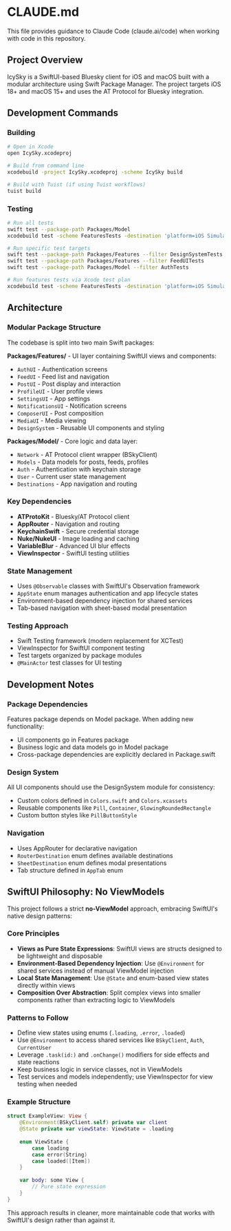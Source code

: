 # CLAUDE.md

This file provides guidance to Claude Code (claude.ai/code) when working with code in this repository.

## Project Overview

IcySky is a SwiftUI-based Bluesky client for iOS and macOS built with a modular architecture using Swift Package Manager. The project targets iOS 18+ and macOS 15+ and uses the AT Protocol for Bluesky integration.

## Development Commands

### Building
```bash
# Open in Xcode
open IcySky.xcodeproj

# Build from command line
xcodebuild -project IcySky.xcodeproj -scheme IcySky build

# Build with Tuist (if using Tuist workflows)
tuist build
```

### Testing
```bash
# Run all tests
swift test --package-path Packages/Model
xcodebuild test -scheme FeaturesTests -destination 'platform=iOS Simulator,name=iPhone 16'

# Run specific test targets
swift test --package-path Packages/Features --filter DesignSystemTests
swift test --package-path Packages/Features --filter FeedUITests
swift test --package-path Packages/Model --filter AuthTests

# Run features tests via Xcode test plan
xcodebuild test -scheme FeaturesTests -destination 'platform=iOS Simulator,name=iPhone 16'
```

## Architecture

### Modular Package Structure
The codebase is split into two main Swift packages:

**Packages/Features/** - UI layer containing SwiftUI views and components:
- `AuthUI` - Authentication screens
- `FeedUI` - Feed list and navigation
- `PostUI` - Post display and interaction
- `ProfileUI` - User profile views
- `SettingsUI` - App settings
- `NotificationsUI` - Notification screens
- `ComposerUI` - Post composition
- `MediaUI` - Media viewing
- `DesignSystem` - Reusable UI components and styling

**Packages/Model/** - Core logic and data layer:
- `Network` - AT Protocol client wrapper (BSkyClient)
- `Models` - Data models for posts, feeds, profiles
- `Auth` - Authentication with keychain storage
- `User` - Current user state management
- `Destinations` - App navigation and routing

### Key Dependencies
- **ATProtoKit** - Bluesky/AT Protocol client
- **AppRouter** - Navigation and routing
- **KeychainSwift** - Secure credential storage
- **Nuke/NukeUI** - Image loading and caching
- **VariableBlur** - Advanced UI blur effects
- **ViewInspector** - SwiftUI testing utilities

### State Management
- Uses `@Observable` classes with SwiftUI's Observation framework
- `AppState` enum manages authentication and app lifecycle states
- Environment-based dependency injection for shared services
- Tab-based navigation with sheet-based modal presentation

### Testing Approach
- Swift Testing framework (modern replacement for XCTest)
- ViewInspector for SwiftUI component testing
- Test targets organized by package modules
- `@MainActor` test classes for UI testing

## Development Notes

### Package Dependencies
Features package depends on Model package. When adding new functionality:
- UI components go in Features package
- Business logic and data models go in Model package
- Cross-package dependencies are explicitly declared in Package.swift

### Design System
All UI components should use the DesignSystem module for consistency:
- Custom colors defined in `Colors.swift` and `Colors.xcassets`
- Reusable components like `Pill`, `Container`, `GlowingRoundedRectangle`
- Custom button styles like `PillButtonStyle`

### Navigation
- Uses AppRouter for declarative navigation
- `RouterDestination` enum defines available destinations
- `SheetDestination` enum defines modal presentations
- Tab structure defined in `AppTab` enum

## SwiftUI Philosophy: No ViewModels

This project follows a strict **no-ViewModel** approach, embracing SwiftUI's native design patterns:

### Core Principles
- **Views as Pure State Expressions**: SwiftUI views are structs designed to be lightweight and disposable
- **Environment-Based Dependency Injection**: Use `@Environment` for shared services instead of manual ViewModel injection
- **Local State Management**: Use `@State` and enum-based view states directly within views
- **Composition Over Abstraction**: Split complex views into smaller components rather than extracting logic to ViewModels

### Patterns to Follow
- Define view states using enums (`.loading`, `.error`, `.loaded`)
- Use `@Environment` to access shared services like `BSkyClient`, `Auth`, `CurrentUser`
- Leverage `.task(id:)` and `.onChange()` modifiers for side effects and state reactions
- Keep business logic in service classes, not in ViewModels
- Test services and models independently; use ViewInspector for view testing when needed

### Example Structure
```swift
struct ExampleView: View {
    @Environment(BSkyClient.self) private var client
    @State private var viewState: ViewState = .loading
    
    enum ViewState {
        case loading
        case error(String)
        case loaded([Item])
    }
    
    var body: some View {
        // Pure state expression
    }
}
```

This approach results in cleaner, more maintainable code that works with SwiftUI's design rather than against it.